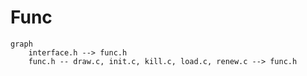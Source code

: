 # Func
```mermaid
graph
    interface.h --> func.h
    func.h -- draw.c, init.c, kill.c, load.c, renew.c --> func.h
```
